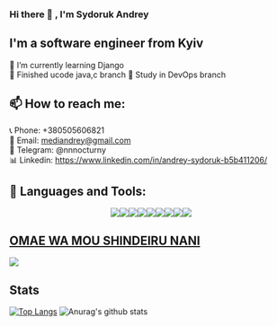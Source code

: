 ### Hi there 👋 , I'm Sydoruk Andrey 
## I'm a software engineer from Kyiv
🌱 I’m currently learning Django  
🔭 Finished ucode java,c branch
🔭 Study in DevOps branch
##  📫 How to reach me:
📞 Phone: +380505606821  <br/>
📧 Email: mediandrey@gmail.com  <br/>
📱 Telegram: @nnnocturny  <br/>
📊 Linkedin: https://www.linkedin.com/in/andrey-sydoruk-b5b411206/

##  🗿 Languages and Tools:
<div style="text-align: center"><img src="https://img.icons8.com/color/48/000000/django.png"/><img src="https://img.icons8.com/plasticine/50/000000/bash.png"/><img src="https://img.icons8.com/color/48/000000/c-programming.png"/><img src="https://img.icons8.com/color/48/000000/c-plus-plus-logo.png"/><img src="https://img.icons8.com/dusk/64/000000/python.png"/><img src="https://img.icons8.com/wired/64/000000/sql.png"/><img src="https://img.icons8.com/dusk/64/000000/java-coffee-cup-logo.png"/><img src="https://img.icons8.com/dusk/64/000000/javascript.png"/><img src="https://img.icons8.com/dusk/64/000000/html-5.png"/></div>

## [OMAE WA MOU SHINDEIRU NANI](https://github.com/nnocturnnn/T-Rex_JavaFX)
![](lol.gif)
## Stats
[![Top Langs](https://github-readme-stats.vercel.app/api/top-langs/?username=nnocturnnn&langs_count=8&show_icons=true&layout=compact&theme=radical)](https://github.com/anuraghazra/github-readme-stats) 
![Anurag's github stats](https://github-readme-stats.vercel.app/api?username=nnocturnnn&show_icons=true&theme=radical)

<!--
**nnocturnnn/nnocturnnn** is a ✨ _special_ ✨ repository because its `README.md` (this file) appears on your GitHub profile.

Here are some ideas to get you started:

- 🔭 I’m currently working on ...
- 🌱 I’m currently learning ...
- 👯 I’m looking to collaborate on ...
- 🤔 I’m looking for help with ...
- 💬 Ask me about ...
- 📫 How to reach me: ...
- 😄 Pronouns: ...
- ⚡ Fun fact: ...
-->
